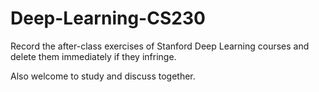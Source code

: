 # Deep-Learning-CS230

Record the after-class exercises of Stanford Deep Learning courses and delete them immediately if they infringe.

Also welcome to study and discuss together.
